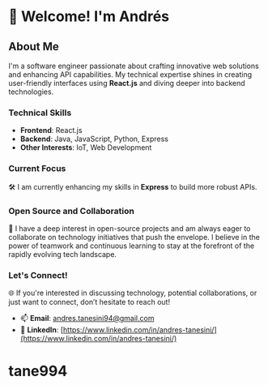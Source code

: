 # 👋 Welcome! I'm Andrés

## About Me

I'm a software engineer passionate about crafting innovative web solutions and enhancing API capabilities. My technical expertise shines in creating user-friendly interfaces using **React.js** and diving deeper into backend technologies.

### Technical Skills

- **Frontend**: React.js
- **Backend**: Java, JavaScript, Python, Express
- **Other Interests**: IoT, Web Development

### Current Focus

🛠️ I am currently enhancing my skills in **Express** to build more robust APIs. 

### Open Source and Collaboration

🔗 I have a deep interest in open-source projects and am always eager to collaborate on technology initiatives that push the envelope. I believe in the power of teamwork and continuous learning to stay at the forefront of the rapidly evolving tech landscape.

### Let's Connect!

🌐 If you're interested in discussing technology, potential collaborations, or just want to connect, don’t hesitate to reach out!

- 📫 **Email**: [andres.tanesini94@gmail.com](mailto:andres.tanesini94@gmail.com)
- 🔗 **LinkedIn**: [https://www.linkedin.com/in/andres-tanesini/](https://www.linkedin.com/in/andres-tanesini/)

# tane994
